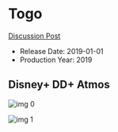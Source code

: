 # Togo

[Discussion Post](https://www.avsforum.com/threads/bass-eq-for-filtered-movies.2995212/post-58999042)

* Release Date: 2019-01-01
* Production Year: 2019

## Disney+ DD+ Atmos

![img 0](https://i.imgur.com/z4z3Xjr.jpg)

![img 1](https://i.imgur.com/QIGdH6p.png)

